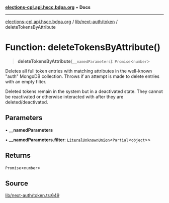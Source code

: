 [**elections-cpl.api.hscc.bdpa.org**](../../../../README.md) • **Docs**

***

[elections-cpl.api.hscc.bdpa.org](../../../../README.md) / [lib/next-auth/token](../README.md) / deleteTokensByAttribute

# Function: deleteTokensByAttribute()

> **deleteTokensByAttribute**(`__namedParameters`): `Promise`\<`number`\>

Deletes all full token entries with matching attributes in the well-known
"auth" MongoDB collection. Throws if an attempt is made to delete entries
with an empty filter.

Deleted tokens remain in the system but in a deactivated state. They cannot
be reactivated or otherwise interacted with after they are
deleted/deactivated.

## Parameters

• **\_\_namedParameters**

• **\_\_namedParameters.filter**: [`LiteralUnknownUnion`](../../../../types/global/type-aliases/LiteralUnknownUnion.md)\<`Partial`\<`object`\>\>

## Returns

`Promise`\<`number`\>

## Source

[lib/next-auth/token.ts:649](https://github.com/nhscc/elections_cpl.api.hscc.bdpa.org/blob/46ed5b306a3fd199be2bd28706c3da03542c6da3/lib/next-auth/token.ts#L649)
